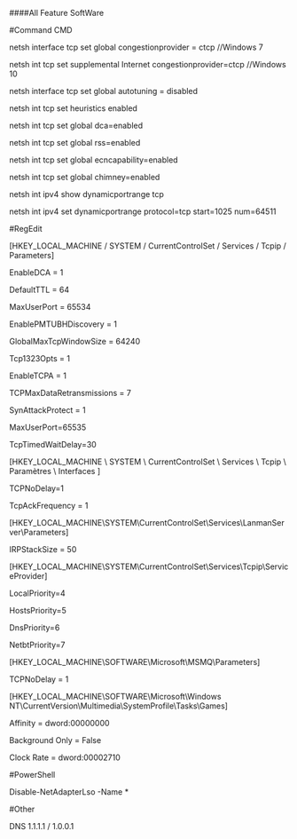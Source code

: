 ####All Feature SoftWare

#Command CMD

netsh interface tcp set global congestionprovider = ctcp //Windows 7 

netsh int tcp set supplemental Internet congestionprovider=ctcp //Windows 10

netsh interface tcp set global autotuning = disabled

netsh int tcp set heuristics enabled

netsh int tcp set global dca=enabled

netsh int tcp set global rss=enabled

netsh int tcp set global ecncapability=enabled

netsh int tcp set global chimney=enabled

netsh int ipv4 show dynamicportrange tcp

netsh int ipv4 set dynamicportrange protocol=tcp start=1025 num=64511 

#RegEdit

[HKEY_LOCAL_MACHINE / SYSTEM / CurrentControlSet / Services / Tcpip / Parameters]

EnableDCA = 1

DefaultTTL = 64

MaxUserPort = 65534

EnablePMTUBHDiscovery  =  1

GlobalMaxTcpWindowSize = 64240

Tcp1323Opts = 1

EnableTCPA = 1

TCPMaxDataRetransmissions = 7

SynAttackProtect = 1

MaxUserPort=65535

TcpTimedWaitDelay=30

[HKEY_LOCAL_MACHINE \ SYSTEM \ CurrentControlSet \ Services \ Tcpip \ Paramètres \ Interfaces ]

TCPNoDelay=1

TcpAckFrequency = 1

[HKEY_LOCAL_MACHINE\SYSTEM\CurrentControlSet\Services\LanmanServer\Parameters]

IRPStackSize = 50

[HKEY_LOCAL_MACHINE\SYSTEM\CurrentControlSet\Services\Tcpip\ServiceProvider]

LocalPriority=4 

HostsPriority=5

DnsPriority=6

NetbtPriority=7

[HKEY_LOCAL_MACHINE\SOFTWARE\Microsoft\MSMQ\Parameters]

TCPNoDelay = 1

[HKEY_LOCAL_MACHINE\SOFTWARE\Microsoft\Windows NT\CurrentVersion\Multimedia\SystemProfile\Tasks\Games]

Affinity = dword:00000000

Background Only = False

Clock Rate = dword:00002710

#PowerShell

Disable-NetAdapterLso -Name *

#Other

DNS 1.1.1.1 / 1.0.0.1
